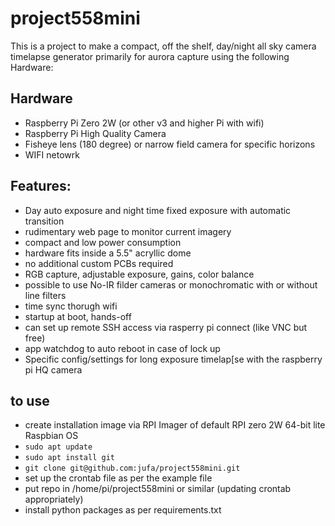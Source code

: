 # project558mini

This is a project to make a compact, off the shelf, day/night all sky camera timelapse generator primarily for aurora capture using the following Hardware:

## Hardware
 - Raspberry Pi Zero 2W (or other v3 and higher Pi with wifi)
 - Raspberry Pi High Quality Camera
 - Fisheye lens (180 degree) or narrow field camera for specific horizons
 - WIFI netowrk

## Features:
 - Day auto exposure and night time fixed exposure with automatic transition
 - rudimentary web page to monitor current imagery
 - compact and low power consumption
 - hardware fits inside a 5.5" acryllic dome
 - no additional custom PCBs required
 - RGB capture, adjustable exposure, gains, color balance
 - possible to use No-IR filder cameras or monochromatic with or without line filters
 - time sync thorugh wifi
 - startup at boot, hands-off
 - can set up remote SSH access via rasperry pi connect (like VNC but free)
 - app watchdog to auto reboot in case of lock up
 - Specific config/settings for long exposure timelap[se with the raspberry pi HQ camera

## to use
 - create installation image via RPI Imager of default RPI zero 2W 64-bit lite Raspbian OS
 - `sudo apt update`
 - `sudo apt install git`
 - `git clone git@github.com:jufa/project558mini.git`
 - set up the crontab file as per the example file
 - put repo in /home/pi/project558mini or similar (updating crontab appropriately)
 - install python packages as per requirements.txt
